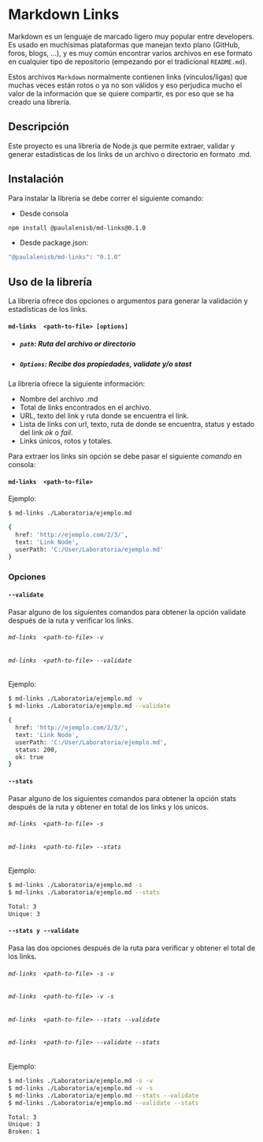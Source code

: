 # Markdown Links

Markdown es un lenguaje de marcado ligero muy popular entre developers. Es usado en muchísimas plataformas que manejan texto plano (GitHub, foros, blogs, ...), y es muy común encontrar varios archivos en ese formato en cualquier tipo de repositorio (empezando por el tradicional `README.md`).

Estos archivos `Markdown` normalmente contienen links (vínculos/ligas) que muchas veces están rotos o ya no son válidos y eso perjudica mucho el valor de la información que se quiere compartir, es por eso que se ha creado una librería.

## Descripción

Este proyecto es una libreria de Node.js que permite extraer, validar y generar estadísticas de los links de un archivo o directorio en formato .md.

## Instalación

Para instalar la librería se debe correr el siguiente comando:

- Desde consola

```sh
npm install @paulalenisb/md-links@0.1.0
```

- Desde package.json:

```sh
"@paulalenisb/md-links": "0.1.0"
```

## Uso de la librería

La librería ofrece dos opciones o argumentos para generar la validación y estadísticas de los links.

#### `md-links  <path-to-file> [options]`

- ##### `path`: Ruta del archivo or directorio
- ##### `Options`: Recibe dos propiedades, _validate_ y/o _stast_

La librería ofrece la siguiente información:

- Nombre del archivo .md
- Total de links encontrados en el archivo.
- URL, texto del link y ruta donde se encuentra el link.
- Lista de links con url, texto, ruta de donde se encuentra, status y estado del link _ok_ o _fail_.
- Links únicos, rotos y totales.

Para extraer los links sin opción se debe pasar el siguiente _comando_ en consola:

#### `md-links  <path-to-file>`

Ejemplo:

```sh
$ md-links ./Laboratoria/ejemplo.md

{
  href: 'http://ejemplo.com/2/3/',
  text: 'Link Node',
  userPath: 'C:/User/Laboratoria/ejemplo.md'
}
```
### Opciones

#### `--validate`
Pasar alguno de los siguientes comandos para obtener la opción validate después de la ruta y verificar los links.

###### `md-links  <path-to-file> -v`
###### `md-links  <path-to-file> --validate`

Ejemplo:

```sh
$ md-links ./Laboratoria/ejemplo.md -v
$ md-links ./Laboratoria/ejemplo.md --validate

{
  href: 'http://ejemplo.com/2/3/',
  text: 'Link Node',
  userPath: 'C:/User/Laboratoria/ejemplo.md',
  status: 200,
  ok: true
}
```
#### `--stats`
Pasar alguno de los siguientes comandos para obtener la opción stats después de la ruta y obtener en total de los links y los unicos.

###### `md-links  <path-to-file> -s`
###### `md-links  <path-to-file> --stats`

Ejemplo:

```sh
$ md-links ./Laboratoria/ejemplo.md -s
$ md-links ./Laboratoria/ejemplo.md --stats

Total: 3
Unique: 3
```
#### `--stats y --validate`
Pasa las dos opciones después de la ruta para verificar y obtener el total de los links.

###### `md-links  <path-to-file> -s -v`
###### `md-links  <path-to-file> -v -s`
###### `md-links  <path-to-file> --stats --validate`
###### `md-links  <path-to-file> --validate --stats`

Ejemplo:

```sh
$ md-links ./Laboratoria/ejemplo.md -s -v
$ md-links ./Laboratoria/ejemplo.md -v -s
$ md-links ./Laboratoria/ejemplo.md --stats --validate
$ md-links ./Laboratoria/ejemplo.md --validate --stats

Total: 3
Unique: 3
Broken: 1
```
